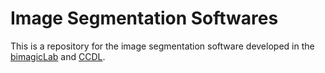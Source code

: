 # Image Segmentation Softwares #
This is a repository for the image segmentation software developed in the [bimagicLab](http://jelena.ece.cmu.edu/bimagic.html) and [CCDL](http://ccdl.compbio.cmu.edu/).